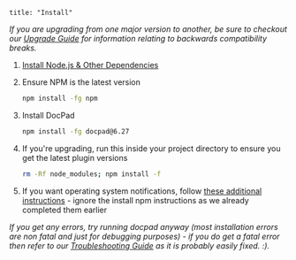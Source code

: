 ```
title: "Install"
```

_If you are upgrading from one major version to another, be sure to checkout our [Upgrade Guide](/docpad/upgrade) for information relating to backwards compatibility breaks._

1. [Install Node.js & Other Dependencies](/node/install)

1. Ensure NPM is the latest version

	``` bash
	npm install -fg npm
	```

1. Install DocPad

	``` bash
	npm install -fg docpad@6.27
	```

1. If you're upgrading, run this inside your project directory to ensure you get the latest plugin versions

	``` bash
	rm -Rf node_modules; npm install -f
	```

1. If you want operating system notifications, follow [these additional instructions](https://github.com/visionmedia/node-growl#install) - ignore the install npm instructions as we already completed them earlier

_If you get any errors, try running docpad anyway (most installation errors are non fatal and just for debugging purposes) - if you do get a fatal error then refer to our [Troubleshooting Guide](/docpad/troubleshoot) as it is probably easily fixed. :)._

